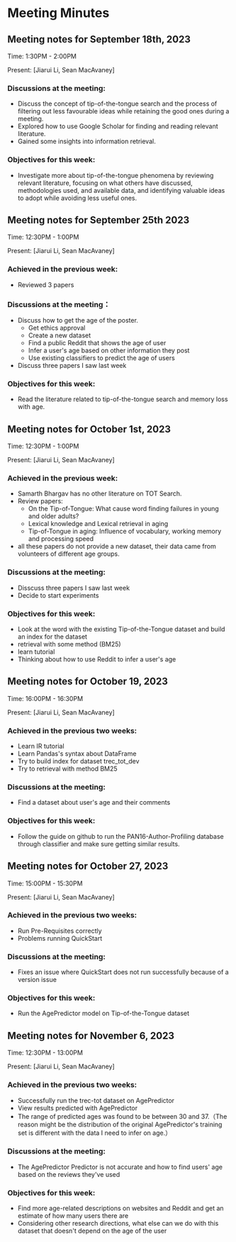 # Meeting Minutes

## Meeting notes for September 18th, 2023

Time: 1:30PM - 2:00PM

Present: [Jiarui Li, Sean MacAvaney]

### Discussions at the meeting:
* Discuss the concept of tip-of-the-tongue search and the process of filtering out less favourable ideas while retaining the good ones during a meeting.
* Explored how to use Google Scholar for finding and reading relevant literature.
* Gained some insights into information retrieval.
### Objectives for this week:
* Investigate more about tip-of-the-tongue phenomena by reviewing relevant literature, focusing on what others have discussed, methodologies used, and available data, and identifying valuable ideas to adopt while avoiding less useful ones.

## Meeting notes for September 25th 2023

Time: 12:30PM - 1:00PM

Present: [Jiarui Li, Sean MacAvaney]

### Achieved in the previous week:
- Reviewed 3 papers 
### Discussions at the meeting：
* Discuss how to get the age of the poster.
  - Get ethics approval
  - Create a new dataset
  - Find a public Reddit that shows the age of user
  - Infer a user's age based on other information they post
  - Use existing classifiers to predict the age of users
* Discuss three papers I saw last week
### Objectives for this week:
* Read the literature related to tip-of-the-tongue search and memory loss with age.


## Meeting notes for October 1st, 2023

Time: 12:30PM - 1:00PM

Present: [Jiarui Li, Sean MacAvaney]
### Achieved in the previous week:
- Samarth Bhargav has no other literature on TOT Search.
- Review papers:
  - On the Tip-of-Tongue: What cause word finding failures in young and older adults?
  - Lexical knowledge and Lexical retrieval in aging
  - Tip-of-Tongue in aging: Influence of vocabulary, working memory and processing speed
- all these papers do not provide a new dataset, their data came from volunteers of different age groups.
### Discussions at the meeting:
- Disscuss three papers I saw last week
- Decide to start experiments
### Objectives for this week:
- Look at the word with the existing Tip-of-the-Tongue dataset and build an index for the dataset
- retrieval with some method (BM25)
- learn tutorial
- Thinking about how to use Reddit to infer a user's age


## Meeting notes for October 19, 2023
Time: 16:00PM - 16:30PM

Present: [Jiarui Li, Sean MacAvaney]
### Achieved in the previous two weeks:
- Learn IR tutorial
- Learn Pandas's syntax about DataFrame
- Try to build index for dataset trec_tot_dev
- Try to retrieval with method BM25
### Discussions at the meeting:
- Find a dataset about user's age and their comments
### Objectives for this week:
- Follow the guide on github to run the PAN16-Author-Profiling database through classifier and make sure getting similar results.


## Meeting notes for October 27, 2023
Time: 15:00PM - 15:30PM

Present: [Jiarui Li, Sean MacAvaney]
### Achieved in the previous two weeks:
- Run Pre-Requisites correctly
- Problems running QuickStart
### Discussions at the meeting:
- Fixes an issue where QuickStart does not run successfully because of a version issue
### Objectives for this week:
- Run the AgePredictor model on Tip-of-the-Tongue dataset


## Meeting notes for November 6, 2023
Time: 12:30PM - 13:00PM

Present: [Jiarui Li, Sean MacAvaney]
### Achieved in the previous two weeks:
- Successfully run the trec-tot dataset on AgePredictor
- View results predicted with AgePredictor
- The range of predicted ages was found to be between 30 and 37.（The reason might be the distribution of the original AgePredictor's training set is different with the data I need to infer on age.）
### Discussions at the meeting:
- The AgePredictor Predictor is not accurate and how to find users' age based on the reviews they've used
### Objectives for this week:
- Find more age-related descriptions on websites and Reddit and get an estimate of how many users there are
- Considering other research directions, what else can we do with this dataset that doesn't depend on the age of the user